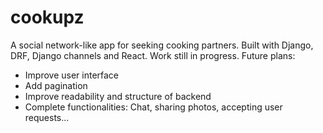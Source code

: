 # cookupz
A social network-like app for seeking cooking partners. Built with Django, DRF, Django channels and React. Work still in progress.
Future plans:
* Improve user interface
* Add pagination
* Improve readability and structure of backend 
* Complete functionalities: Chat, sharing photos, accepting user requests...
